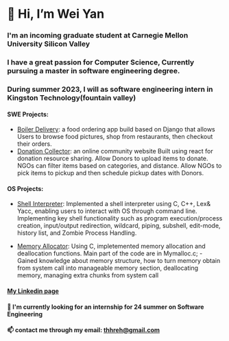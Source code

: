 # 👋 Hi, I’m Wei Yan
### I'm an incoming graduate student at Carnegie Mellon University Silicon Valley
### I have a great passion for Computer Science, Currently pursuing a master in software engineering degree.
### During summer 2023, I will as software engineering intern in Kingston Technology(fountain valley)

#### SWE Projects:
  - [Boiler Delivery](https://github.com/Yu-Nie/CS348_Project): a food ordering app build based on Django that allows Users to browse food pictures, shop from restaurants, then checkout their orders.
  - [Donation Collector](https://github.com/thhreh/Donation-Collector): an online community website Built using react for donation resource sharing. Allow Donors to upload items to donate. NGOs can filter items based on categories, and distance. Allow NGOs to pick items to pickup and then schedule pickup dates with Donors.

#### OS Projects:
  - [Shell Interpreter](https://github.com/thhreh/Shell-Project): Implemented a shell interpreter using C, C++, Lex& Yacc, enabling users to interact with OS through command line. Implementing key shell functionality such as program execution/process creation, input/output redirection, wildcard, piping, subshell, edit-mode, history list, and Zombie Process Handling. 

  - [Memory Allocator](https://github.com/thhreh/MemoryAllocator): Using C, impletemented memory allocation and deallocation functions.
Main part of the code are in Mymalloc.c; - Gained knowledge about memory structure, how to turn memory obtain from system call into manageable memory section, deallocating memory, managing extra chunks from system call
  
#### [My Linkedin page](https://www.linkedin.com/in/weimaxyan/)
 
#### 💞️ I'm currently looking for an internship for 24 summer on Software Engineering
#### 📫 contact me through my email: thhreh@gmail.com

<!---
aNewbieProgrammer/aNewbieProgrammer is a ✨ special ✨ repository because its `README.md` (this file) appears on your GitHub profile.
You can click the Preview link to take a look at your changes.
--->
